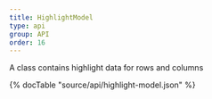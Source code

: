 ```yaml
---
title: HighlightModel
type: api
group: API
order: 16
---
```

A class contains highlight data for rows and columns

{% docTable "source/api/highlight-model.json" %}


